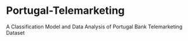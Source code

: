 # Portugal-Telemarketing
 A Classification Model and Data Analysis of Portugal Bank Telemarketing Dataset

